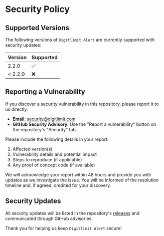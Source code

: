 # Security Policy

## Supported Versions

The following versions of `Digitlimit Alert` are currently supported with security updates:

| Version | Supported          |
|---------|--------------------|
| 2.2.0   | ✅                 |
| < 2.2.0 | ❌                 |

## Reporting a Vulnerability

If you discover a security vulnerability in this repository, please report it to us directly.

- **Email**: [security@digitlimit.com](mailto:security@digitlimit.com)
- **GitHub Security Advisory**: Use the "Report a vulnerability" button on the repository's "Security" tab.

Please include the following details in your report:
1. Affected version(s)
2. Vulnerability details and potential impact
3. Steps to reproduce (if applicable)
4. Any proof of concept code (if available)

We will acknowledge your report within 48 hours and provide you with updates as we investigate the issue. You will be informed of the resolution timeline and, if agreed, credited for your discovery.

## Security Updates

All security updates will be listed in the repository's [releases](https://github.com/digitlimit/alert/releases) and communicated through GitHub advisories.

Thank you for helping us keep `Digitlimit Alert` secure!
